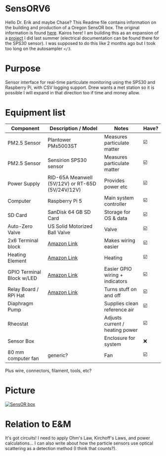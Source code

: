 # SensORV6
Hello Dr. Erik and maybe Chase? This Readme file contains information on the building and production of a Oregon SensOR box. The original information is found [here](https://github.com/ParticulateSensOR/SensORV6). Kairos here! I am building this as an expansion of a [project](https://github.com/kairosbrightside/sps30-pi) I did last summer (electrical documentation can be found there for the SPS30 sensor). I was supposed to do this like 2 months ago but I took too long on the autosampler `</3`. 

# Purpose
Sensor interface for real-time particulate monitoring using the SPS30 and Raspberry Pi, with CSV logging support. Drew wants a met station so it is possible I will expand in that direction too if time and money allow. 


# Equipment list 
| Component                  | Description / Model                                                                 | Notes                          | Have? |
|----------------------------|-------------------------------------------------------------------------------------|--------------------------------|-------|
| PM2.5 Sensor               | Plantower PMs5003ST                                                                 | Measures particulate matter    | ☑️    |
| PM2.5 Sensor               | Sensirion SPS30 sensor                                                              | Measures particulate matter    | ☑️    |
| Power Supply               | RID-65A Meanwell (5V/12V) or RT-65D (5V/24V/12V)                                    | Provides power etc             | ☑️    |
| Computer                   | Raspberry Pi 5                                                                      | Main system controller         | ☑️    |
| SD Card                    | SanDisk 64 GB SD Card                                                               | Storage for OS & data          | ☑️    |
| Auto-Zero Valve            | US Solid Motorized Ball Valve                                                       | Valve                          | ☑️    |
| 2x6 Terminal block         | [Amazon Link](https://www.amazon.com/dp/B09D3BV22M?ref=ppx_yo2ov_dt_b_fed_asin_title) | Makes wiring easier           | ☑️    |
| Heating Element            | [Amazon Link](https://www.amazon.com/dp/B0CLS34QN2?ref=ppx_yo2ov_dt_b_fed_asin_title) | Heating                      | ☑️    |
| GPIO Terminal Block w/LED  | [Amazon Link](https://www.amazon.com/dp/B09QXR6RL7?ref=ppx_yo2ov_dt_b_fed_asin_title) | Easier GPIO wiring + indicators | ☑️    |
| Relay Board / RPi Hat      | [Amazon Link](https://www.amazon.com/dp/B07CZL2SKN?ref=ppx_yo2ov_dt_b_fed_asin_title) | Turns stuff on and off       | ☑️    |
| Diaphragm Pump             | <Will Insert Later>                                                                 | Supplies clean reference air   | ☑️    |
| Rheostat                   | <Will Insert Later>                                                                 | Adjusts current / heating power | ☑️    |
| Sensor Box                 | <Will Insert Later>                                                                 | Enclosure for system           | ❌    |
| 80 mm computer fan         | generic?                                                                            | Fan                            | ☑️    |

Plus wire, connectors, filament, tools, etc?

# Picture
[![SensOR box](images/sensORbox.png)](images/sensORbox.pdf)

# Relation to E&M
It's got circuits! I need to apply Ohm's Law, Kirchoff's Laws, and power calculations... I can also write about how the particle sensors use optical scattering as a detection method (I think that counts?).
